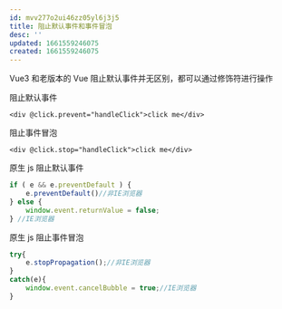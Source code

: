 ```yaml
---
id: mvv277o2ui46zz05yl6j3j5
title: 阻止默认事件和事件冒泡
desc: ''
updated: 1661559246075
created: 1661559246075
---
```


Vue3 和老版本的 Vue 阻止默认事件并无区别，都可以通过修饰符进行操作

阻止默认事件

```vue
<div @click.prevent="handleClick">click me</div>
```

阻止事件冒泡

```vue
<div @click.stop="handleClick">click me</div>
```

原生 js 阻止默认事件
```javascript
if ( e && e.preventDefault ) {
    e.preventDefault()//非IE浏览器
} else { 
    window.event.returnValue = false; 
} //IE浏览器
```

原生 js 阻止事件冒泡

```javascript
try{
    e.stopPropagation();//非IE浏览器
}
catch(e){
    window.event.cancelBubble = true;//IE浏览器
}  
```

